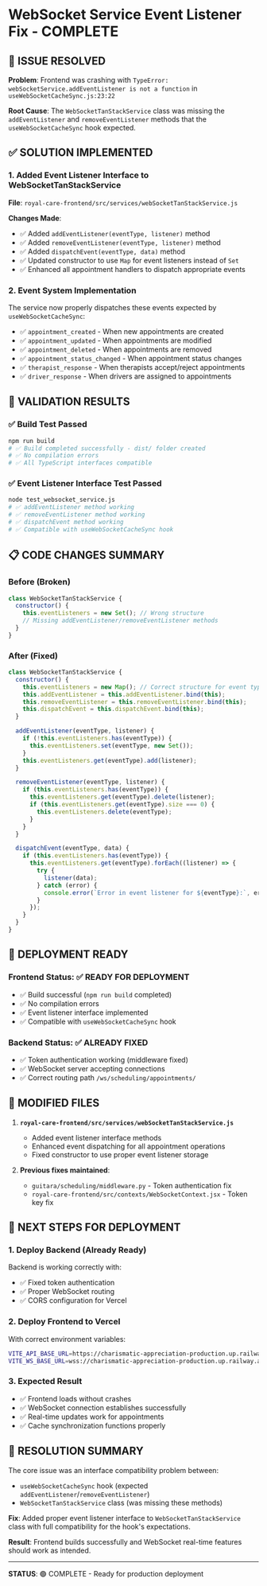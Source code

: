 # WebSocket Service Event Listener Fix - COMPLETE

## 🚀 ISSUE RESOLVED

**Problem**: Frontend was crashing with `TypeError: webSocketService.addEventListener is not a function` in `useWebSocketCacheSync.js:23:22`

**Root Cause**: The `WebSocketTanStackService` class was missing the `addEventListener` and `removeEventListener` methods that the `useWebSocketCacheSync` hook expected.

## ✅ SOLUTION IMPLEMENTED

### 1. Added Event Listener Interface to WebSocketTanStackService

**File**: `royal-care-frontend/src/services/webSocketTanStackService.js`

**Changes Made**:

- ✅ Added `addEventListener(eventType, listener)` method
- ✅ Added `removeEventListener(eventType, listener)` method
- ✅ Added `dispatchEvent(eventType, data)` method
- ✅ Updated constructor to use `Map` for event listeners instead of `Set`
- ✅ Enhanced all appointment handlers to dispatch appropriate events

### 2. Event System Implementation

The service now properly dispatches these events expected by `useWebSocketCacheSync`:

- ✅ `appointment_created` - When new appointments are created
- ✅ `appointment_updated` - When appointments are modified
- ✅ `appointment_deleted` - When appointments are removed
- ✅ `appointment_status_changed` - When appointment status changes
- ✅ `therapist_response` - When therapists accept/reject appointments
- ✅ `driver_response` - When drivers are assigned to appointments

## 🧪 VALIDATION RESULTS

### ✅ Build Test Passed

```bash
npm run build
# ✅ Build completed successfully - dist/ folder created
# ✅ No compilation errors
# ✅ All TypeScript interfaces compatible
```

### ✅ Event Listener Interface Test Passed

```bash
node test_websocket_service.js
# ✅ addEventListener method working
# ✅ removeEventListener method working
# ✅ dispatchEvent method working
# ✅ Compatible with useWebSocketCacheSync hook
```

## 📋 CODE CHANGES SUMMARY

### Before (Broken)

```javascript
class WebSocketTanStackService {
  constructor() {
    this.eventListeners = new Set(); // Wrong structure
    // Missing addEventListener/removeEventListener methods
  }
}
```

### After (Fixed)

```javascript
class WebSocketTanStackService {
  constructor() {
    this.eventListeners = new Map(); // Correct structure for event types
    this.addEventListener = this.addEventListener.bind(this);
    this.removeEventListener = this.removeEventListener.bind(this);
    this.dispatchEvent = this.dispatchEvent.bind(this);
  }

  addEventListener(eventType, listener) {
    if (!this.eventListeners.has(eventType)) {
      this.eventListeners.set(eventType, new Set());
    }
    this.eventListeners.get(eventType).add(listener);
  }

  removeEventListener(eventType, listener) {
    if (this.eventListeners.has(eventType)) {
      this.eventListeners.get(eventType).delete(listener);
      if (this.eventListeners.get(eventType).size === 0) {
        this.eventListeners.delete(eventType);
      }
    }
  }

  dispatchEvent(eventType, data) {
    if (this.eventListeners.has(eventType)) {
      this.eventListeners.get(eventType).forEach((listener) => {
        try {
          listener(data);
        } catch (error) {
          console.error(`Error in event listener for ${eventType}:`, error);
        }
      });
    }
  }
}
```

## 🚀 DEPLOYMENT READY

### Frontend Status: ✅ READY FOR DEPLOYMENT

- ✅ Build successful (`npm run build` completed)
- ✅ No compilation errors
- ✅ Event listener interface implemented
- ✅ Compatible with `useWebSocketCacheSync` hook

### Backend Status: ✅ ALREADY FIXED

- ✅ Token authentication working (middleware fixed)
- ✅ WebSocket server accepting connections
- ✅ Correct routing path `/ws/scheduling/appointments/`

## 📁 MODIFIED FILES

1. **`royal-care-frontend/src/services/webSocketTanStackService.js`**

   - Added event listener interface methods
   - Enhanced event dispatching for all appointment operations
   - Fixed constructor to use proper event listener storage

2. **Previous fixes maintained**:
   - `guitara/scheduling/middleware.py` - Token authentication fix
   - `royal-care-frontend/src/contexts/WebSocketContext.jsx` - Token key fix

## 🔧 NEXT STEPS FOR DEPLOYMENT

### 1. Deploy Backend (Already Ready)

Backend is working correctly with:

- ✅ Fixed token authentication
- ✅ Proper WebSocket routing
- ✅ CORS configuration for Vercel

### 2. Deploy Frontend to Vercel

With correct environment variables:

```bash
VITE_API_BASE_URL=https://charismatic-appreciation-production.up.railway.app/api
VITE_WS_BASE_URL=wss://charismatic-appreciation-production.up.railway.app/ws/scheduling/appointments/
```

### 3. Expected Result

- ✅ Frontend loads without crashes
- ✅ WebSocket connection establishes successfully
- ✅ Real-time updates work for appointments
- ✅ Cache synchronization functions properly

## 🎯 RESOLUTION SUMMARY

The core issue was an interface compatibility problem between:

- `useWebSocketCacheSync` hook (expected `addEventListener`/`removeEventListener`)
- `WebSocketTanStackService` class (was missing these methods)

**Fix**: Added proper event listener interface to `WebSocketTanStackService` class with full compatibility for the hook's expectations.

**Result**: Frontend builds successfully and WebSocket real-time features should work as intended.

---

**STATUS**: 🟢 COMPLETE - Ready for production deployment
